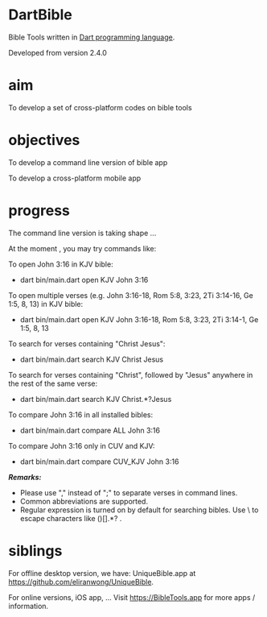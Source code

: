 # DartBible
Bible Tools written in <a href="dart.dev">Dart programming language</a>.

Developed from version 2.4.0

# aim
To develop a set of cross-platform codes on bible tools

# objectives
To develop a command line version of bible app

To develop a cross-platform mobile app

# progress
The command line version is taking shape ...

At the moment , you may try commands like:

To open John 3:16 in KJV bible:
* dart bin/main.dart open KJV John 3:16

To open multiple verses (e.g. John 3:16-18, Rom 5:8, 3:23, 2Ti 3:14-16, Ge 1:5, 8, 13) in KJV bible:
* dart bin/main.dart open KJV John 3:16-18, Rom 5:8, 3:23, 2Ti 3:14-1, Ge 1:5, 8, 13

To search for verses containing "Christ Jesus":
* dart bin/main.dart search KJV Christ Jesus

To search for verses containing "Christ", followed by "Jesus" anywhere in the rest of the same verse:
* dart bin/main.dart search KJV Christ.*?Jesus

To compare John 3:16 in all installed bibles:
* dart bin/main.dart compare ALL John 3:16

To compare John 3:16 only in CUV and KJV:
* dart bin/main.dart compare CUV_KJV John 3:16

<i><b>Remarks:</b></i>
* Please use "," instead of ";" to separate verses in command lines.
* Common abbreviations are supported.
* Regular expression is turned on by default for searching bibles.  Use \ to escape characters like ()[].*? .

# siblings
For offline desktop version, we have:
UniqueBible.app at <a href="https://github.com/eliranwong/UniqueBible">https://github.com/eliranwong/UniqueBible</a>.

For online versions, iOS app, ...
Visit <a href="https://BibleTools.app">https://BibleTools.app</a> for more apps / information.
